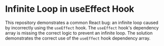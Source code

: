 # Infinite Loop in useEffect Hook

This repository demonstrates a common React bug: an infinite loop caused by incorrectly using the `useEffect` hook.  The `useEffect` hook's dependency array is missing the correct logic to prevent an infinite loop.  The solution demonstrates the correct use of the `useEffect` hook dependency array.